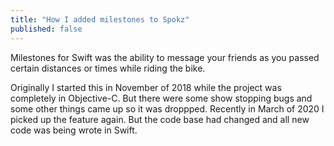 ```yaml
---
title: "How I added milestones to Spokz"
published: false
---
```


Milestones for Swift was the ability to message your friends as you passed certain distances or times while riding the bike.

Originally I started this in November of 2018 while the project was completely in Objective-C. But there were some show stopping bugs and some other things came up so it was droppped. Recently in March of 2020 I picked up the feature again. But the code base had changed and all new code was being wrote in Swift.
